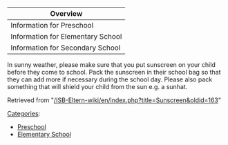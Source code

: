| Overview |
| --- |
| Information for Preschool | yes |
| Information for Elementary School | yes |
| Information for Secondary School | no |

In sunny weather, please make sure that you put sunscreen on your child before they come to school. Pack the sunscreen in their school bag so that they can add more if necessary during the school day. Please also pack something that will shield your child from the sun e.g. a sunhat.

Retrieved from "[/ISB-Eltern-wiki/en/index.php?title=Sunscreen&oldid=163](/ISB-Eltern-wiki/en/index.php?title=Sunscreen&oldid=163)"

[Categories](/ISB-Eltern-wiki/en/Special:Categories "Special:Categories"):

-   [Preschool](/ISB-Eltern-wiki/en/Category:Preschool "Category:Preschool")
-   [Elementary School](/ISB-Eltern-wiki/en/Category:Elementary_School "Category:Elementary School")